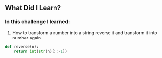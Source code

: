 ## What Did I Learn?

### In this challenge I learned:

1. How to transform a number into a string reverse it and transform it into number again
```python
def reverse(n):
    return int(str(n)[::-1])
```